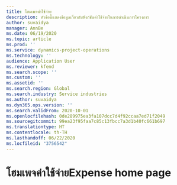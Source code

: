 ```yaml
---
title: โฮมเพจค่าใช้จ่าย
description: หัวข้อนี้แสดงข้อมูลเกี่ยวกับฟังก์ชันค่าใช้จ่ายในการดำเนินการโครงการ
author: suvaidya
manager: AnnBe
ms.date: 06/19/2020
ms.topic: article
ms.prod: ''
ms.service: dynamics-project-operations
ms.technology: ''
audience: Application User
ms.reviewer: kfend
ms.search.scope: ''
ms.custom: ''
ms.assetid: ''
ms.search.region: Global
ms.search.industry: Service industries
ms.author: suvaidya
ms.dyn365.ops.version: ''
ms.search.validFrom: 2020-10-01
ms.openlocfilehash: 0de289975ea3fa107dcc7d4f92ccaa7ed71f2049
ms.sourcegitcommit: 99ea23f95faa7c85c13fbcc7a3d1b40fc661b697
ms.translationtype: HT
ms.contentlocale: th-TH
ms.lasthandoff: 06/22/2020
ms.locfileid: "3756542"
---
```

# <a name="expense-home-page"></a><span data-ttu-id="40be6-103">โฮมเพจค่าใช้จ่าย</span><span class="sxs-lookup"><span data-stu-id="40be6-103">Expense home page</span></span>

